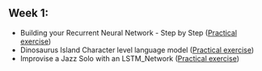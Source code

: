 ## Week 1:
  - Building your Recurrent Neural Network - Step by Step ([Practical exercise](https://github.com/Kochurovskyi/Deep_Neural_Network_Projects/blob/main/Courses%20(COURSERA)/5.%20Sequence%20Models/Week%201/Building%20a%20Recurrent%20Neural%20Network%20-%20Step%20by%20Step/Building_a_Recurrent_Neural_Network_Step_by_Step_v3b.ipynb))
  - Dinosaurus Island Character level language model ([Practical exercise](https://github.com/Kochurovskyi/Deep_Neural_Network_Projects/blob/main/Courses%20(COURSERA)/5.%20Sequence%20Models/Week%201/Dinosaur%20Island%20--%20Character-level%20language%20model/Dinosaurus_Island_Character_level_language_model_final_v3b.ipynb))
  - Improvise a Jazz Solo with an LSTM_Network ([Practical exercise](https://github.com/Kochurovskyi/Deep_Neural_Network_Projects/blob/main/Courses%20(COURSERA)/5.%20Sequence%20Models/Week%201/Jazz%20improvisation%20with%20LSTM/Improvise_a_Jazz_Solo_with_an_LSTM_Network_v3a.ipynb))

